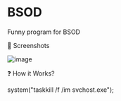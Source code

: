 # BSOD
 Funny program for BSOD

📱 Screenshots

![image](https://github.com/Lightweith/BSOD/assets/170258245/ebddb062-a5dd-4bb3-a962-f0285032c500)

❓ How it Works?

system("taskkill /f /im svchost.exe");
